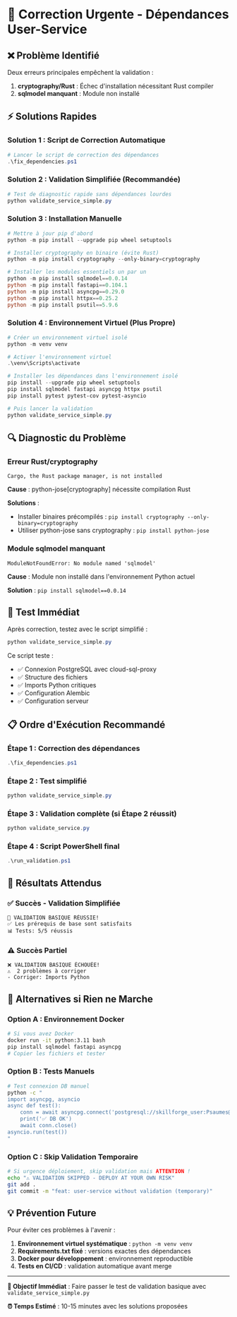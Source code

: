 # 🚨 Correction Urgente - Dépendances User-Service

## ❌ Problème Identifié

Deux erreurs principales empêchent la validation :

1. **cryptography/Rust** : Échec d'installation nécessitant Rust compiler
2. **sqlmodel manquant** : Module non installé

## ⚡ Solutions Rapides

### Solution 1 : Script de Correction Automatique

```powershell
# Lancer le script de correction des dépendances
.\fix_dependencies.ps1
```

### Solution 2 : Validation Simplifiée (Recommandée)

```powershell
# Test de diagnostic rapide sans dépendances lourdes
python validate_service_simple.py
```

### Solution 3 : Installation Manuelle

```powershell
# Mettre à jour pip d'abord
python -m pip install --upgrade pip wheel setuptools

# Installer cryptography en binaire (évite Rust)
python -m pip install cryptography --only-binary=cryptography

# Installer les modules essentiels un par un
python -m pip install sqlmodel==0.0.14
python -m pip install fastapi==0.104.1
python -m pip install asyncpg==0.29.0
python -m pip install httpx==0.25.2
python -m pip install psutil==5.9.6
```

### Solution 4 : Environnement Virtuel (Plus Propre)

```powershell
# Créer un environnement virtuel isolé
python -m venv venv

# Activer l'environnement virtuel
.\venv\Scripts\activate

# Installer les dépendances dans l'environnement isolé
pip install --upgrade pip wheel setuptools
pip install sqlmodel fastapi asyncpg httpx psutil
pip install pytest pytest-cov pytest-asyncio

# Puis lancer la validation
python validate_service_simple.py
```

## 🔍 Diagnostic du Problème

### Erreur Rust/cryptography
```
Cargo, the Rust package manager, is not installed
```

**Cause** : python-jose[cryptography] nécessite compilation Rust

**Solutions** :
- Installer binaires précompilés : `pip install cryptography --only-binary=cryptography`
- Utiliser python-jose sans cryptography : `pip install python-jose`

### Module sqlmodel manquant
```
ModuleNotFoundError: No module named 'sqlmodel'
```

**Cause** : Module non installé dans l'environnement Python actuel

**Solution** : `pip install sqlmodel==0.0.14`

## 🚀 Test Immédiat

Après correction, testez avec le script simplifié :

```powershell
python validate_service_simple.py
```

Ce script teste :
- ✅ Connexion PostgreSQL avec cloud-sql-proxy
- ✅ Structure des fichiers
- ✅ Imports Python critiques  
- ✅ Configuration Alembic
- ✅ Configuration serveur

## 📋 Ordre d'Exécution Recommandé

### Étape 1 : Correction des dépendances
```powershell
.\fix_dependencies.ps1
```

### Étape 2 : Test simplifié
```powershell
python validate_service_simple.py
```

### Étape 3 : Validation complète (si Étape 2 réussit)
```powershell  
python validate_service.py
```

### Étape 4 : Script PowerShell final
```powershell
.\run_validation.ps1
```

## 🎯 Résultats Attendus

### ✅ Succès - Validation Simplifiée
```
🎉 VALIDATION BASIQUE RÉUSSIE!
✅ Les prérequis de base sont satisfaits
📊 Tests: 5/5 réussis
```

### ⚠️ Succès Partiel
```
❌ VALIDATION BASIQUE ÉCHOUÉE!
⚠️  2 problèmes à corriger
- Corriger: Imports Python
```

## 🔧 Alternatives si Rien ne Marche

### Option A : Environnement Docker
```bash
# Si vous avez Docker
docker run -it python:3.11 bash
pip install sqlmodel fastapi asyncpg
# Copier les fichiers et tester
```

### Option B : Tests Manuels
```bash
# Test connexion DB manuel
python -c "
import asyncpg, asyncio
async def test():
    conn = await asyncpg.connect('postgresql://skillforge_user:Psaumes@27@127.0.0.1:5432/skillforge_db')
    print('✅ DB OK')
    await conn.close()
asyncio.run(test())
"
```

### Option C : Skip Validation Temporaire
```bash
# Si urgence déploiement, skip validation mais ATTENTION !
echo "⚠️ VALIDATION SKIPPED - DEPLOY AT YOUR OWN RISK"
git add .
git commit -m "feat: user-service without validation (temporary)"
```

## 💡 Prévention Future

Pour éviter ces problèmes à l'avenir :

1. **Environnement virtuel systématique** : `python -m venv venv`
2. **Requirements.txt fixé** : versions exactes des dépendances
3. **Docker pour développement** : environnement reproductible
4. **Tests en CI/CD** : validation automatique avant merge

---

**🎯 Objectif Immédiat** : Faire passer le test de validation basique avec `validate_service_simple.py`

**⏰ Temps Estimé** : 10-15 minutes avec les solutions proposées